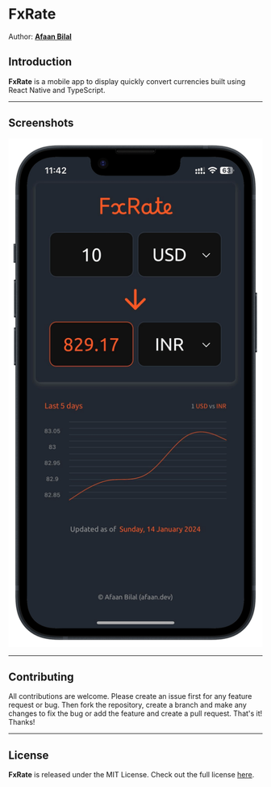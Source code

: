 FxRate
======

Author: **[Afaan Bilal](https://afaan.dev)**

## Introduction
**FxRate** is a mobile app to display quickly convert currencies built using React Native and TypeScript.

---

## Screenshots

![FxRate](screenshots/fxrate.png)

---

## Contributing
All contributions are welcome. Please create an issue first for any feature request
or bug. Then fork the repository, create a branch and make any changes to fix the bug
or add the feature and create a pull request. That's it!
Thanks!

---

## License
**FxRate** is released under the MIT License.
Check out the full license [here](LICENSE).
